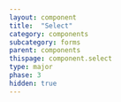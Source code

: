 ```yaml
---
layout: component
title:  "Select"
category: components
subcategory: forms
parent: components
thispage: component.select
type: major
phase: 3
hidden: true
---
```

